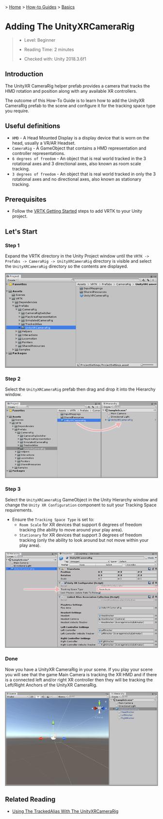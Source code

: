 &gt; [Home](../../../../README.md) &gt; [How-to Guides](../../README.md) &gt; [Basics](../README.md)

# Adding The UnityXRCameraRig

  > * Level: Beginner
  >
  > * Reading Time: 2 minutes
  >
  > * Checked with: Unity 2018.3.6f1

## Introduction

The UnityXR CameraRig helper prefab provides a camera that tracks the HMD rotation and position along with any available XR controllers.

The outcome of this How-To Guide is to learn how to add the UnityXR CameraRig prefab to the scene and configure it for the tracking space type you require.

## Useful definitions

* `HMD` - A Head Mounted Display is a display device that is worn on the head, usually a VR/AR Headset.
* `CameraRig` - A GameObject that contains a HMD representation and controller representations.
* `6 degrees of freedom` - An object that is real world tracked in the 3 rotational axes and 3 directional axes, also known as room scale tracking.
* `3 degrees of freedom` - An object that is real world tracked in only the 3 rotational axes and no directional axes, also known as stationary tracking.

## Prerequisites

* Follow the [VRTK Getting Started] steps to add VRTK to your Unity project.

## Let's Start

### Step 1

Expand the VRTK directory in the Unity Project window until the `VRTK -> Prefabs -> CameraRig -> UnityXRCameraRig` directory is visible and select the `UnityXRCameraRig` directory so the contents are displayed.

![Unity Project Window](assets/images/UnityProjectWindow.png)

### Step 2

Select the `UnityXRCameraRig` prefab then drag and drop it into the Hierarchy window.

![Drag UnityXRCameraRig To Hierarchy](assets/images/DragUnityXRCameraRigToHierarchy.png)

### Step 3

Select the `UnityXRCameraRig` GameObject in the Unity Hierarchy window and change the `Unity XR Configuration` component to suit your Tracking Space requirements.

* Ensure the `Tracking Space Type` is set to:
  * `Room Scale` for XR devices that support 6 degrees of freedom tracking (the ability to move around your play area).
  * `Stationary` for XR devices that support 3 degrees of freedom tracking (only the ability to look around but not move within your play area).

![Unity XR Configuration Tracking Space Type](assets/images/UnityXRConfigurationTrackingSpaceType.png)

### Done

Now you have a UnityXR CameraRig in your scene. If you play your scene you will see that the game Main Camera is tracking the XR HMD and if there is a connected left and/or right XR controller then they will be tracking the Left/Right Anchors of the UnityXR CameraRig.

![UnityXRCameraRig In Scene](assets/images/UnityXRCameraRigInScene.png)

## Related Reading

* [Using The TrackedAlias With The UnityXRCameraRig](../UsingTheTrackedAliasWithTheUnityXRCameraRig/README.md)

[VRTK Getting Started]: https://github.com/thestonefox/VRTK#getting-started